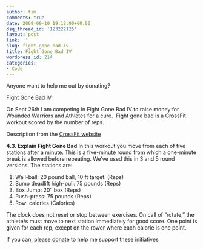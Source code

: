```yaml
---
author: tim
comments: true
date: 2009-09-10 19:18:00+00:00
dsq_thread_id: '123222125'
layout: post
link: ''
slug: fight-gone-bad-iv
title: Fight Gone Bad IV
wordpress_id: 214
categories:
- Code
---
```


Anyone want to help me out by donating?  
  
[Fight Gone Bad IV](http://feedproxy.google.com/~r/timbroder/~3/PDBIQvyH3rY/):

On Sept 26th I am competing in Fight Gone Bad IV to raise money for Wounded
Warriors and Athletes for a cure.  Fight gone bad is a CrossFit workout scored
by the number of reps.

Description from the [CrossFit website](http://www.crossfit.com/cf-info/faq.html#WOD2)

**4.3. Explain Fight Gone Bad**
    In this workout you move from each of five stations after a minute. This is a five-minute round from which a one-minute break is allowed before repeating. We’ve used this in 3 and 5 round versions. The stations are: 

  1. Wall-ball: 20 pound ball, 10 ft target. (Reps)
  2. Sumo deadlift high-pull: 75 pounds (Reps)
  3. Box Jump: 20″ box (Reps)
  4. Push-press: 75 pounds (Reps)
  5. Row: calories (Calories)

The clock does not reset or stop between exercises. On call of “rotate,” the
athlete/s must move to next station immediately for good score. One point is
given for each rep, except on the rower where each calorie is one point.

If you can, [please donate](http://bit.ly/2N8ifX) to help me support these
initiatives

